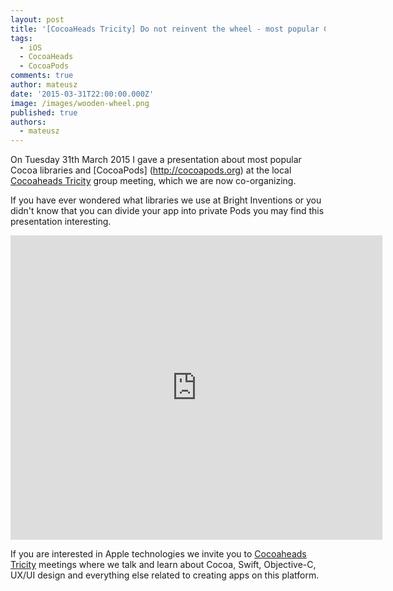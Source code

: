 ```yaml
---
layout: post
title: '[CocoaHeads Tricity] Do not reinvent the wheel - most popular Cocoa libraries'
tags:
  - iOS
  - CocoaHeads
  - CocoaPods
comments: true
author: mateusz
date: '2015-03-31T22:00:00.000Z'
image: /images/wooden-wheel.png
published: true
authors:
  - mateusz
---
```


On Tuesday 31th March 2015 I gave a presentation about most popular Cocoa libraries and [CocoaPods] (http://cocoapods.org) at the local [Cocoaheads Tricity](https://www.facebook.com/CocoaHeadsTricity) group meeting, which we are now co-organizing. 

If you have ever wondered what libraries we use at Bright Inventions or you didn't know that you can divide your app into private Pods you may find this presentation interesting.

<iframe src="http://www.slideshare.net/slideshow/embed_code/46525497" frameborder="0" width="595px" height="487px" allowfullscreen="true" mozallowfullscreen="true" webkitallowfullscreen="true"></iframe><br />

If you are interested in Apple technologies we invite you to [Cocoaheads Tricity](https://www.facebook.com/CocoaHeadsTricity) meetings where we talk and learn about Cocoa, Swift, Objective-C, UX/UI design and everything else related to creating apps on this platform.





